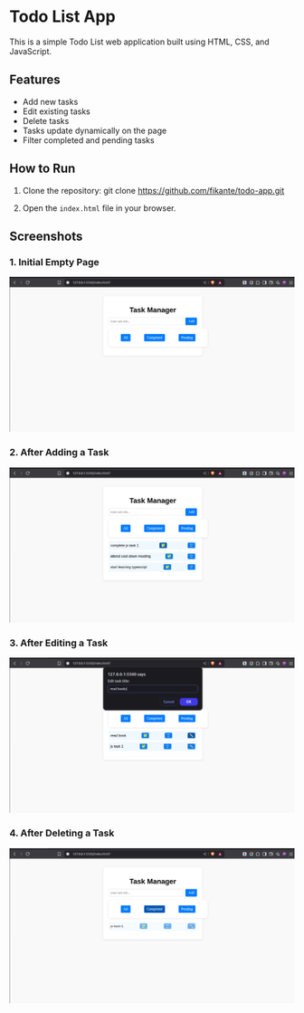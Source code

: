# Todo List App

This is a simple Todo List web application built using HTML, CSS, and JavaScript.

## Features

- Add new tasks  
- Edit existing tasks  
- Delete tasks  
- Tasks update dynamically on the page
- Filter completed and pending tasks

## How to Run

1. Clone the repository:
git clone https://github.com/fikante/todo-app.git

2. Open the `index.html` file in your browser.

## Screenshots

### 1. Initial Empty Page  
![Empty Page](images/Empty-page.png)

### 2. After Adding a Task  
![After Adding Task](images/After-add.png)

### 3. After Editing a Task  
![After Editing Task](images/After-edit.png)

### 4. After Deleting a Task  
![Filter Completed](images/Filter-completed.png)
